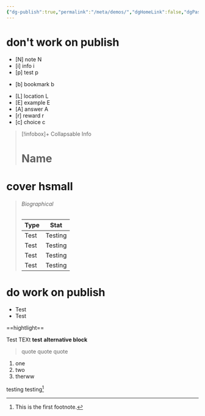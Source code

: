 ```yaml
---
{"dg-publish":true,"permalink":"/meta/demos/","dgHomeLink":false,"dgPassFrontmatter":true}
---
```



# don't work on publish

- [N] note N
- [i] info i
- [p] test  p
+ [b] bookmark b
- [L] location L 
- [E] example E
- [A] answer A
- [r] reward r
- [c] choice c

> [!infobox]+ Collapsable Info
> # Name
> 
<div class="transclusion internal-embed is-loaded"><div class="markdown-embed">

<div class="markdown-embed-title">

# cover hsmall


</div>



</div></div>

> ###### Biographical
>  | Type |  Stat |
> |---|---|
> | Test | Testing |
> | Test | Testing |
> | Test | Testing |
> | Test | Testing |

# do work on publish

- Test
- Test 

==hightlight==


<a class="aside-in">Test TEXt 
**test**</a>
<b>alternative block</b>


> quote quote quote 


1. one 
2. two 
3. therww 

testing testing[^1]

[^1]: This is the first footnote.
